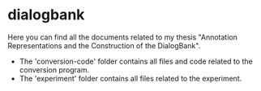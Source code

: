 # dialogbank
Here you can find all the documents related to my thesis "Annotation Representations and the Construction of the DialogBank".

- The 'conversion-code' folder contains all files and code related to the conversion program.
- The 'experiment' folder contains all files related to the experiment.
